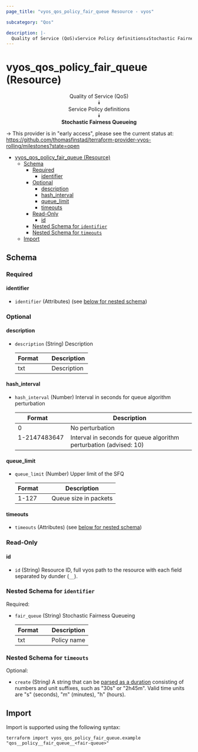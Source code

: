 ```yaml
---
page_title: "vyos_qos_policy_fair_queue Resource - vyos"

subcategory: "Qos"

description: |-
  Quality of Service (QoS)⯯Service Policy definitions⯯Stochastic Fairness Queueing
---
```


# vyos_qos_policy_fair_queue (Resource)
<center>


Quality of Service (QoS)  
⯯  
Service Policy definitions  
⯯  
**Stochastic Fairness Queueing**


</center>

-> This provider is in "early access", please see the current status at: https://github.com/thomasfinstad/terraform-provider-vyos-rolling/milestones?state=open

<!--TOC-->

- [vyos_qos_policy_fair_queue (Resource)](#vyos_qos_policy_fair_queue-resource)
  - [Schema](#schema)
    - [Required](#required)
      - [identifier](#identifier)
    - [Optional](#optional)
      - [description](#description)
      - [hash_interval](#hash_interval)
      - [queue_limit](#queue_limit)
      - [timeouts](#timeouts)
    - [Read-Only](#read-only)
      - [id](#id)
    - [Nested Schema for `identifier`](#nested-schema-for-identifier)
    - [Nested Schema for `timeouts`](#nested-schema-for-timeouts)
  - [Import](#import)

<!--TOC-->

<!-- schema generated by tfplugindocs -->
## Schema

### Required

#### identifier
- `identifier` (Attributes) (see [below for nested schema](#nestedatt--identifier))

### Optional

#### description
- `description` (String) Description

    |  Format  &emsp;|  Description  |
    |----------|---------------|
    |  txt     &emsp;|  Description  |
#### hash_interval
- `hash_interval` (Number) Interval in seconds for queue algorithm perturbation

    |  Format        &emsp;|  Description                                                         |
    |----------------|----------------------------------------------------------------------|
    |  0             &emsp;|  No perturbation                                                     |
    |  1-2147483647  &emsp;|  Interval in seconds for queue algorithm perturbation (advised: 10)  |
#### queue_limit
- `queue_limit` (Number) Upper limit of the SFQ

    |  Format  &emsp;|  Description            |
    |----------|-------------------------|
    |  1-127   &emsp;|  Queue size in packets  |
#### timeouts
- `timeouts` (Attributes) (see [below for nested schema](#nestedatt--timeouts))

### Read-Only

#### id
- `id` (String) Resource ID, full vyos path to the resource with each field separated by dunder (`__`).

<a id="nestedatt--identifier"></a>
### Nested Schema for `identifier`

Required:

- `fair_queue` (String) Stochastic Fairness Queueing

    |  Format  &emsp;|  Description  |
    |----------|---------------|
    |  txt     &emsp;|  Policy name  |


<a id="nestedatt--timeouts"></a>
### Nested Schema for `timeouts`

Optional:

- `create` (String) A string that can be [parsed as a duration](https://pkg.go.dev/time#ParseDuration) consisting of numbers and unit suffixes, such as &#34;30s&#34; or &#34;2h45m&#34;. Valid time units are &#34;s&#34; (seconds), &#34;m&#34; (minutes), &#34;h&#34; (hours).

## Import

Import is supported using the following syntax:

```shell
terraform import vyos_qos_policy_fair_queue.example "qos__policy__fair_queue__<fair-queue>"
```
